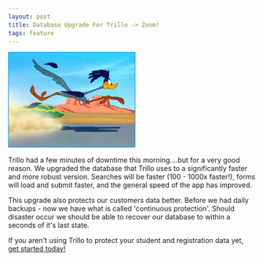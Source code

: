 ```yaml
---
layout: post
title: Database Upgrade For Trillo -> Zoom!
tags: feature
---
```

<img src="/img/blog/roadrunner.jpeg" class="border">

Trillo had a few minutes of downtime this morning....but for a very good reason.  We upgraded the database that Trillo uses to a significantly faster and more robust version.  Searches will be faster (100 - 1000x faster!), forms will load and submit faster, and the general speed of the app has improved.  

This upgrade also protects our customers data better.  Before we had daily backups - now we have what is called 'continuous protection'.  Should disaster occur we should be able to recover our database to within a seconds of it's last state.  

If you aren't using Trillo to protect your student and registration data yet, <a href="https://app.trilloclass.com/organizations/new"> get started today!</a>


